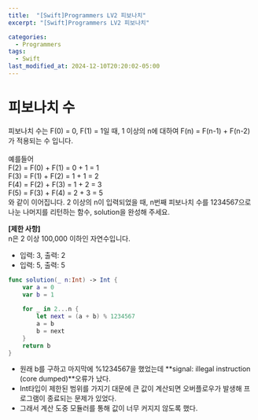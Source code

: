 ```yaml
---
title:  "[Swift]Programmers LV2 피보나치"
excerpt: "[Swift]Programmers LV2 피보나치"

categories:
  - Programmers
tags:
  - Swift
last_modified_at: 2024-12-10T20:20:02-05:00
---
```


# 피보나치 수
피보나치 수는 F(0) = 0, F(1) = 1일 때, 1 이상의 n에 대하여 F(n) = F(n-1) + F(n-2) 가 적용되는 수 입니다.<br>
<br>
예를들어<br>
F(2) = F(0) + F(1) = 0 + 1 = 1<br>
F(3) = F(1) + F(2) = 1 + 1 = 2<br>
F(4) = F(2) + F(3) = 1 + 2 = 3<br>
F(5) = F(3) + F(4) = 2 + 3 = 5<br>
와 같이 이어집니다.
2 이상의 n이 입력되었을 때, n번째 피보나치 수를 1234567으로 나눈 나머지를 리턴하는 함수, solution을 완성해 주세요.<br>

**[제한 사항]**<br>
n은 2 이상 100,000 이하인 자연수입니다.

- 입력: 3, 출력: 2
- 입력: 5, 출력: 5

```Swift
func solution(_ n:Int) -> Int {
    var a = 0
    var b = 1
    
    for _ in 2...n {
        let next = (a + b) % 1234567
        a = b
        b = next
    }
    return b 
}
```
- 원래 b를 구하고 마지막에 %1234567을 했었는데 **signal: illegal instruction (core dumped)**오류가 났다.
- Int타입이 제한된 범위를 가지기 대문에 큰 값이 계산되면 오버플로우가 발생해 프로그램이 종료되는 문제가 있었다.
- 그래서 계산 도중 모듈러를 통해 값이 너무 커지지 않도록 했다.
